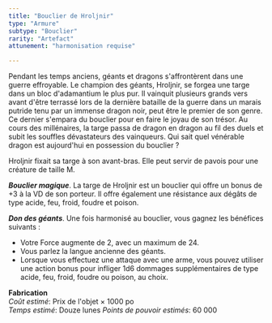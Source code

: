 ```yaml
---
title: "Bouclier de Hroljnir"
type: "Armure"
subtype: "Bouclier"
rarity: "Artefact"
attunement: "harmonisation requise"

---
```

Pendant les temps anciens, géants et dragons s'affrontèrent dans une guerre effroyable. Le champion des géants, Hroljnir, se forgea une targe dans un bloc d'adamantium le plus pur. Il vainquit plusieurs grands vers avant d'être terrassé lors de la dernière bataille de la guerre dans un marais putride tenu par un immense dragon noir, peut être le premier de son genre. Ce dernier s'empara du bouclier pour en faire le joyau de son trésor. Au cours des millénaires, la targe passa de dragon en dragon au fil des duels et subit les souffles dévastateurs des vainqueurs. Qui sait quel vénérable dragon est aujourd'hui en possession du bouclier ?

Hroljnir fixait sa targe à son avant-bras. Elle peut servir de pavois pour une créature de taille M.

_**Bouclier magique**_. La targe de Hroljnir est un bouclier qui offre un bonus de +3 à la VD de son porteur. Il offre également une résistance aux dégâts de type acide, feu, froid, foudre et poison.

_**Don des géants**_. Une fois harmonisé au bouclier, vous gagnez les bénéfices suivants :
* Votre Force augmente de 2, avec un maximum de 24.
* Vous parlez la langue ancienne des géants.
* Lorsque vous effectuez une attaque avec une arme, vous pouvez utiliser une action bonus pour infliger 1d6 dommages supplémentaires de type acide, feu, froid, foudre ou poison, au choix.   

**Fabrication**  
*Coût estimé*: Prix de l'objet × 1000 po  
*Temps estimé*: Douze lunes
*Points de pouvoir estimés*: 60 000    
